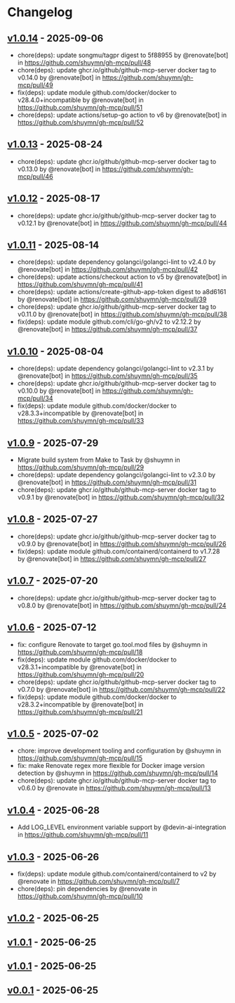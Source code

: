 # Changelog

## [v1.0.14](https://github.com/shuymn/gh-mcp/compare/v1.0.13...v1.0.14) - 2025-09-06
- chore(deps): update songmu/tagpr digest to 5f88955 by @renovate[bot] in https://github.com/shuymn/gh-mcp/pull/48
- chore(deps): update ghcr.io/github/github-mcp-server docker tag to v0.14.0 by @renovate[bot] in https://github.com/shuymn/gh-mcp/pull/49
- fix(deps): update module github.com/docker/docker to v28.4.0+incompatible by @renovate[bot] in https://github.com/shuymn/gh-mcp/pull/51
- chore(deps): update actions/setup-go action to v6 by @renovate[bot] in https://github.com/shuymn/gh-mcp/pull/52

## [v1.0.13](https://github.com/shuymn/gh-mcp/compare/v1.0.12...v1.0.13) - 2025-08-24
- chore(deps): update ghcr.io/github/github-mcp-server docker tag to v0.13.0 by @renovate[bot] in https://github.com/shuymn/gh-mcp/pull/46

## [v1.0.12](https://github.com/shuymn/gh-mcp/compare/v1.0.11...v1.0.12) - 2025-08-17
- chore(deps): update ghcr.io/github/github-mcp-server docker tag to v0.12.1 by @renovate[bot] in https://github.com/shuymn/gh-mcp/pull/44

## [v1.0.11](https://github.com/shuymn/gh-mcp/compare/v1.0.10...v1.0.11) - 2025-08-14
- chore(deps): update dependency golangci/golangci-lint to v2.4.0 by @renovate[bot] in https://github.com/shuymn/gh-mcp/pull/42
- chore(deps): update actions/checkout action to v5 by @renovate[bot] in https://github.com/shuymn/gh-mcp/pull/41
- chore(deps): update actions/create-github-app-token digest to a8d6161 by @renovate[bot] in https://github.com/shuymn/gh-mcp/pull/39
- chore(deps): update ghcr.io/github/github-mcp-server docker tag to v0.11.0 by @renovate[bot] in https://github.com/shuymn/gh-mcp/pull/38
- fix(deps): update module github.com/cli/go-gh/v2 to v2.12.2 by @renovate[bot] in https://github.com/shuymn/gh-mcp/pull/37

## [v1.0.10](https://github.com/shuymn/gh-mcp/compare/v1.0.9...v1.0.10) - 2025-08-04
- chore(deps): update dependency golangci/golangci-lint to v2.3.1 by @renovate[bot] in https://github.com/shuymn/gh-mcp/pull/35
- chore(deps): update ghcr.io/github/github-mcp-server docker tag to v0.10.0 by @renovate[bot] in https://github.com/shuymn/gh-mcp/pull/34
- fix(deps): update module github.com/docker/docker to v28.3.3+incompatible by @renovate[bot] in https://github.com/shuymn/gh-mcp/pull/33

## [v1.0.9](https://github.com/shuymn/gh-mcp/compare/v1.0.8...v1.0.9) - 2025-07-29
- Migrate build system from Make to Task by @shuymn in https://github.com/shuymn/gh-mcp/pull/29
- chore(deps): update dependency golangci/golangci-lint to v2.3.0 by @renovate[bot] in https://github.com/shuymn/gh-mcp/pull/31
- chore(deps): update ghcr.io/github/github-mcp-server docker tag to v0.9.1 by @renovate[bot] in https://github.com/shuymn/gh-mcp/pull/32

## [v1.0.8](https://github.com/shuymn/gh-mcp/compare/v1.0.7...v1.0.8) - 2025-07-27
- chore(deps): update ghcr.io/github/github-mcp-server docker tag to v0.9.0 by @renovate[bot] in https://github.com/shuymn/gh-mcp/pull/26
- fix(deps): update module github.com/containerd/containerd to v1.7.28 by @renovate[bot] in https://github.com/shuymn/gh-mcp/pull/27

## [v1.0.7](https://github.com/shuymn/gh-mcp/compare/v1.0.6...v1.0.7) - 2025-07-20
- chore(deps): update ghcr.io/github/github-mcp-server docker tag to v0.8.0 by @renovate[bot] in https://github.com/shuymn/gh-mcp/pull/24

## [v1.0.6](https://github.com/shuymn/gh-mcp/compare/v1.0.5...v1.0.6) - 2025-07-12
- fix: configure Renovate to target go.tool.mod files by @shuymn in https://github.com/shuymn/gh-mcp/pull/18
- fix(deps): update module github.com/docker/docker to v28.3.1+incompatible by @renovate[bot] in https://github.com/shuymn/gh-mcp/pull/20
- chore(deps): update ghcr.io/github/github-mcp-server docker tag to v0.7.0 by @renovate[bot] in https://github.com/shuymn/gh-mcp/pull/22
- fix(deps): update module github.com/docker/docker to v28.3.2+incompatible by @renovate[bot] in https://github.com/shuymn/gh-mcp/pull/21

## [v1.0.5](https://github.com/shuymn/gh-mcp/compare/v1.0.4...v1.0.5) - 2025-07-02
- chore: improve development tooling and configuration by @shuymn in https://github.com/shuymn/gh-mcp/pull/15
- fix: make Renovate regex more flexible for Docker image version detection by @shuymn in https://github.com/shuymn/gh-mcp/pull/14
- chore(deps): update ghcr.io/github/github-mcp-server docker tag to v0.6.0 by @renovate in https://github.com/shuymn/gh-mcp/pull/13

## [v1.0.4](https://github.com/shuymn/gh-mcp/compare/v1.0.3...v1.0.4) - 2025-06-28
- Add LOG_LEVEL environment variable support by @devin-ai-integration in https://github.com/shuymn/gh-mcp/pull/11

## [v1.0.3](https://github.com/shuymn/gh-mcp/compare/v1.0.2...v1.0.3) - 2025-06-26
- fix(deps): update module github.com/containerd/containerd to v2 by @renovate in https://github.com/shuymn/gh-mcp/pull/7
- chore(deps): pin dependencies by @renovate in https://github.com/shuymn/gh-mcp/pull/10

## [v1.0.2](https://github.com/shuymn/gh-mcp/compare/v1.0.1...v1.0.2) - 2025-06-25

## [v1.0.1](https://github.com/shuymn/gh-mcp/compare/v1.0.0...v1.0.1) - 2025-06-25

## [v1.0.1](https://github.com/shuymn/gh-mcp/compare/v1.0.0...v1.0.1) - 2025-06-25

## [v0.0.1](https://github.com/shuymn/gh-mcp/commits/v0.0.1) - 2025-06-25
